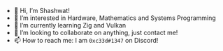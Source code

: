 - 👋 Hi, I’m Shashwat!
- 👀 I’m interested in Hardware, Mathematics and Systems Programming
- 🌱 I’m currently learning Zig and Vulkan
- 💞️ I’m looking to collaborate on anything, just contact me!
- 📫 How to reach me: I am `0xc33d#1347` on Discord! 

<!---
kknives/kknives is a ✨ special ✨ repository because its `README.md` (this file) appears on your GitHub profile.
You can click the Preview link to take a look at your changes.
--->
